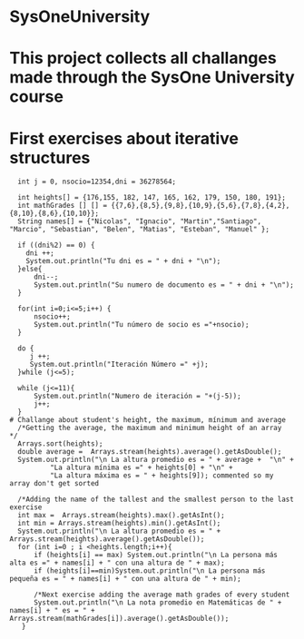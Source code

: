 # SysOneUniversity

 # This project collects all challanges made through the SysOne University course

 # First exercises about iterative structures
      int j = 0, nsocio=12354,dni = 36278564;

      int heights[] = {176,155, 182, 147, 165, 162, 179, 150, 180, 191};
      int mathGrades [] [] = {{7,6},{8,5},{9,8},{10,9},{5,6},{7,8},{4,2},{8,10},{8,6},{10,10}};
      String names[] = {"Nicolas", "Ignacio", "Martin","Santiago", "Marcio", "Sebastian", "Belen", "Matias", "Esteban", "Manuel" };

      if ((dni%2) == 0) {
        dni ++;
        System.out.println("Tu dni es = " + dni + "\n");
      }else{
          dni--;
          System.out.println("Su numero de documento es = " + dni + "\n");
      }

      for(int i=0;i<=5;i++) {
          nsocio++;
          System.out.println("Tu número de socio es ="+nsocio);
      }

      do {
         j ++;
         System.out.println("Iteración Número =" +j);
      }while (j<=5);

      while (j<=11){
          System.out.println("Numero de iteración = "+(j-5));
          j++;
      }
    # Challange about student's height, the maximum, mínimum and average   
      /*Getting the average, the maximum and minimum height of an array  */
      Arrays.sort(heights);
      double average =  Arrays.stream(heights).average().getAsDouble();
      System.out.println("\n La altura promedio es = " + average +  "\n" +
              "La altura mínima es =" + heights[0] + "\n" +
              "La altura máxima es = " + heights[9]); commented so my array don't get sorted

      /*Adding the name of the tallest and the smallest person to the last exercise
      int max =  Arrays.stream(heights).max().getAsInt();
      int min = Arrays.stream(heights).min().getAsInt();
      System.out.println("\n La altura promedio es = " +  Arrays.stream(heights).average().getAsDouble());
      for (int i=0 ; i <heights.length;i++){
          if (heights[i] == max) System.out.println("\n La persona más alta es =" + names[i] + " con una altura de " + max);
          if (heights[i]==min)System.out.println("\n La persona más pequeña es = " + names[i] + " con una altura de " + min);
          
          /*Next exercise adding the average math grades of every student
          System.out.println("\n La nota promedio en Matemáticas de " + names[i] + " es = " + Arrays.stream(mathGrades[i]).average().getAsDouble());
       }

